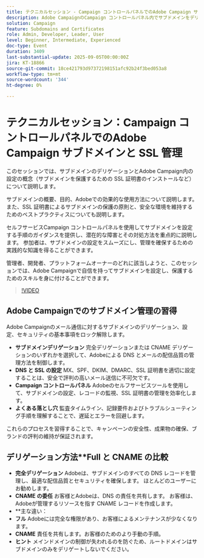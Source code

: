 ```yaml
---
title: テクニカルセッション - Campaign コントロールパネルでのAdobe Campaign サブドメインと SSL 管理
description: Adobe CampaignのCampaign コントロールパネル内でサブドメインをデリゲートおよび設定する方法、SSL 証明書を設定する方法、設定をモニタリングして安全なメール配信品質を確保する方法について説明します。
solution: Campaign
feature: Subdomains and Certificates
role: Admin, Developer, Leader, User
level: Beginner, Intermediate, Experienced
doc-type: Event
duration: 3409
last-substantial-update: 2025-09-05T00:00:00Z
jira: KT-18866
source-git-commit: 18ce421793d97372198151afc92b24f3bed053a8
workflow-type: tm+mt
source-wordcount: '344'
ht-degree: 0%

---
```



# テクニカルセッション：Campaign コントロールパネルでのAdobe Campaign サブドメインと SSL 管理

このセッションでは、サブドメインのデリゲーションとAdobe Campaign内の設定の概念（サブドメインを保護するための SSL 証明書のインストールなど）について説明します。

サブドメインの概要、目的、Adobeでの効果的な使用方法について説明します。 また、SSL 証明書によるサブドメインの保護の原則と、安全な環境を維持するためのベストプラクティスについても説明します。

セルフサービスCampaign コントロールパネルを使用してサブドメインを設定する手順のガイダンスを提供し、潜在的な障害とその対処方法を重点的に説明します。 参加者は、サブドメインの設定をスムーズにし、管理を確保するための実践的な知識を得ることができます。

管理者、開発者、プラットフォームオーナーのどれに該当しようと、このセッションでは、Adobe Campaignで自信を持ってサブドメインを設定し、保護するためのスキルを身に付けることができます。

>[!VIDEO](https://video.tv.adobe.com/v/3471391/?learn=on&enablevpops)

## Adobe Campaignでのサブドメイン管理の習得

Adobe Campaignのメール通信に対するサブドメインのデリゲーション、設定、セキュリティの基本事項をロック解除します。

* **サブドメインデリゲーション** 完全デリゲーションまたは CNAME デリゲーションのいずれかを選択して、Adobeによる DNS とメールの配信品質の管理方法を制御します。
* **DNS と SSL の設定** MX、SPF、DKIM、DMARC、SSL 証明書を適切に設定することは、安全で評判の高いメール送信に不可欠です。
* **Campaign コントロールパネル** Adobeのセルフサービスツールを使用して、サブドメインの設定、レコードの監視、SSL 証明書の管理を効率化します。
* **よくある落とし穴** 監査タイムライン、記録要件およびトラブルシューティング手順を理解することで、遅延とエラーを回避します。

これらのプロセスを習得することで、キャンペーンの安全性、成果物の確保、ブランドの評判の維持が保証されます。

## デリゲーション方法**Full と CNAME の比較

* **完全デリゲーション** Adobeは、サブドメインのすべての DNS レコードを管理し、最適な配信品質とセキュリティを確保します。 ほとんどのユーザーにお勧めします。
* **CNAME の委任** お客様とAdobeは、DNS の責任を共有します。 お客様は、Adobeが管理するリソースを指す CNAME レコードを作成します。
* **主な違い：
* **フル** Adobeには完全な権限があり、お客様によるメンテナンスが少なくなります。
* **CNAME** 責任を共有します。お客様のためのより手動の手順。
* **ヒント** メインドメインの制御が失われるのを防ぐため、ルートドメインはサブドメインのみをデリゲートしないでください。
